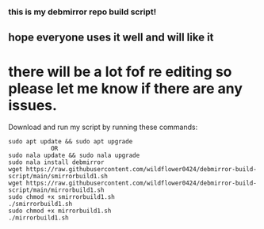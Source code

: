 ### this is my debmirror repo build script!

## hope everyone uses it well and will like it

# there will be a lot fof re editing so please let me know if there are any issues.


Download and run my script by running these commands:

```
sudo apt update && sudo apt upgrade
            OR
sudo nala update && sudo nala upgrade
sudo nala install debmirror
wget https://raw.githubusercontent.com/wildflower0424/debmirror-build-script/main/smirrorbuild1.sh
wget https://raw.githubusercontent.com/wildflower0424/debmirror-build-script/main/mirrorbuild1.sh
sudo chmod +x smirrorbuild1.sh
./smirrorbuild1.sh
sudo chmod +x mirrorbuild1.sh
./mirrorbuild1.sh
```

